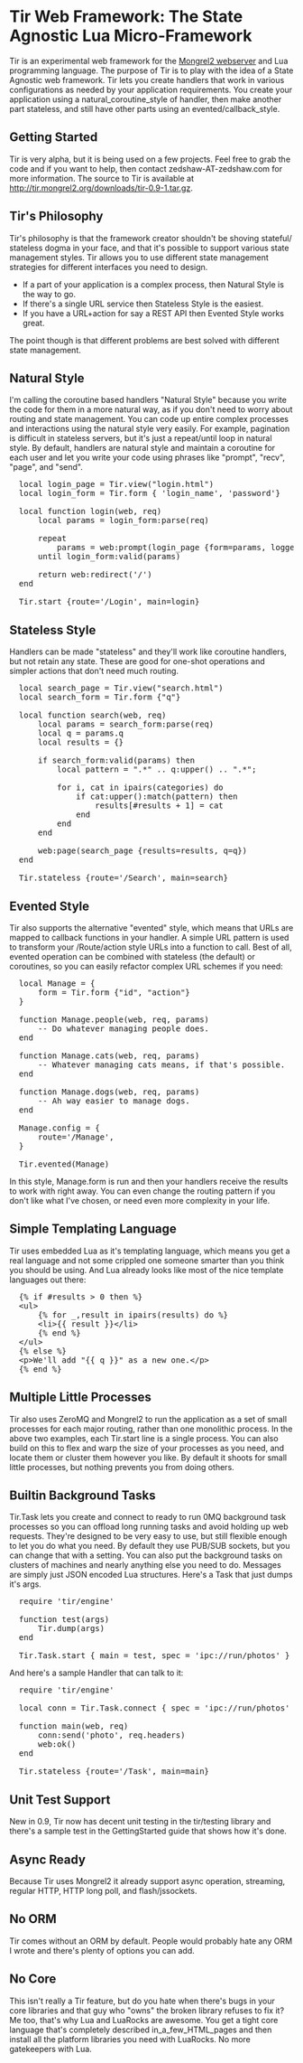 Tir Web Framework: The State Agnostic Lua Micro-Framework
=========================================================

Tir is an experimental web framework for the [Mongrel2 webserver](http://mongrel2.org/) and Lua
programming language. The purpose of Tir is to play with the idea of a State
Agnostic web framework. Tir lets you create handlers that work in various
configurations as needed by your application requirements. You create your
application using a natural_coroutine_style of handler, then make another part
stateless, and still have other parts using an evented/callback_style.

Getting Started
---------------

Tir is very alpha, but it is being used on a few projects. Feel free to grab
the code and if you want to help, then contact zedshaw-AT-zedshaw.com for more
information.  The source to Tir is available at
http://tir.mongrel2.org/downloads/tir-0.9-1.tar.gz.


Tir's Philosophy
----------------

Tir's philosophy is that the framework creator shouldn't be shoving stateful/
stateless dogma in your face, and that it's possible to support various state
management styles. Tir allows you to use different state management strategies
for different interfaces you need to design.

* If a part of your application is a complex process, then Natural Style is the
  way to go.
* If there's a single URL service then Stateless Style is the easiest.
* If you have a URL+action for say a REST API then Evented Style works great.

The point though is that different problems are best solved with different
state management.

Natural Style
-------------

I'm calling the coroutine based handlers "Natural Style" because you write the
code for them in a more natural way, as if you don't need to worry about
routing and state management. You can code up entire complex processes and
interactions using the natural style very easily. For example, pagination is
difficult in stateless servers, but it's just a repeat/until loop in natural
style.
By default, handlers are natural style and maintain a coroutine for each user
and let you write your code using phrases like "prompt", "recv", "page", and
"send".

<pre>
  local login_page = Tir.view("login.html")
  local login_form = Tir.form { 'login_name', 'password'}

  local function login(web, req)
      local params = login_form:parse(req)

      repeat
          params = web:prompt(login_page {form=params, logged_in=false})
      until login_form:valid(params)

      return web:redirect('/')
  end

  Tir.start {route='/Login', main=login}
</pre>


Stateless Style
---------------

Handlers can be made "stateless" and they'll work like coroutine handlers, but
not retain any state. These are good for one-shot operations and simpler
actions that don't need much routing.

<pre>
  local search_page = Tir.view("search.html")
  local search_form = Tir.form {"q"}

  local function search(web, req)
      local params = search_form:parse(req)
      local q = params.q
      local results = {}

      if search_form:valid(params) then
          local pattern = ".*" .. q:upper() .. ".*";

          for i, cat in ipairs(categories) do
              if cat:upper():match(pattern) then
                  results[#results + 1] = cat
              end
          end
      end

      web:page(search_page {results=results, q=q})
  end

  Tir.stateless {route='/Search', main=search}
</pre>

Evented Style
-------------

Tir also supports the alternative "evented" style, which means that URLs are
mapped to callback functions in your handler. A simple URL pattern is used to
transform your /Route/action style URLs into a function to call. Best of all,
evented operation can be combined with stateless (the default) or coroutines,
so you can easily refactor complex URL schemes if you need:

<pre>
  local Manage = {
      form = Tir.form {"id", "action"}
  }

  function Manage.people(web, req, params)
      -- Do whatever managing people does.
  end

  function Manage.cats(web, req, params)
      -- Whatever managing cats means, if that's possible.
  end

  function Manage.dogs(web, req, params)
      -- Ah way easier to manage dogs.
  end

  Manage.config = {
      route='/Manage',
  }

  Tir.evented(Manage)
</pre>

In this style, Manage.form is run and then your handlers receive the results to
work with right away. You can even change the routing pattern if you don't like
what I've chosen, or need even more complexity in your life.

Simple Templating Language
--------------------------

Tir uses embedded Lua as it's templating language, which means you get a real
language and not some crippled one someone smarter than you think you should be
using. And Lua already looks like most of the nice template languages out
there:

<pre>
  {% if #results &gt; 0 then %}
  &lt;ul&gt;
      {% for _,result in ipairs(results) do %}
      &lt;li&gt;{{ result }}&lt;/li&gt;
      {% end %}
  &lt;/ul&gt;
  {% else %}
  &lt;p&gt;We'll add "{{ q }}" as a new one.&lt;/p&gt;
  {% end %}
</pre>

Multiple Little Processes
-------------------------

Tir also uses ZeroMQ and Mongrel2 to run the application as a set of small
processes for each major routing, rather than one monolithic process. In the
above two examples, each Tir.start line is a single process.
You can also build on this to flex and warp the size of your processes as you
need, and locate them or cluster them however you like. By default it shoots
for small little processes, but nothing prevents you from doing others.

Builtin Background Tasks
------------------------

Tir.Task lets you create and connect to ready to run 0MQ background task
processes so you can offload long running tasks and avoid holding up web
requests. They're designed to be very easy to use, but still flexible enough to
let you do what you need. By default they use PUB/SUB sockets, but you can
change that with a setting. You can also put the background tasks on clusters
of machines and nearly anything else you need to do. Messages are simply just
JSON encoded Lua structures.
Here's a Task that just dumps it's args.

<pre>
  require 'tir/engine'

  function test(args)
      Tir.dump(args)
  end

  Tir.Task.start { main = test, spec = 'ipc://run/photos' }
</pre>

And here's a sample Handler that can talk to it:

<pre>
  require 'tir/engine'

  local conn = Tir.Task.connect { spec = 'ipc://run/photos' }

  function main(web, req)
      conn:send('photo', req.headers)
      web:ok()
  end

  Tir.stateless {route='/Task', main=main}
</pre>

Unit Test Support
-----------------

New in 0.9, Tir now has decent unit testing in the tir/testing library and
there's a sample test in the GettingStarted guide that shows how it's done.

Async Ready
-----------

Because Tir uses Mongrel2 it already support async operation, streaming,
regular HTTP, HTTP long poll, and flash/jssockets.

No ORM
------

Tir comes without an ORM by default. People would probably hate any ORM I wrote
and there's plenty of options you can add.

No Core
-------

This isn't really a Tir feature, but do you hate when there's bugs in your core
libraries and that guy who "owns" the broken library refuses to fix it? Me too,
that's why Lua and LuaRocks are awesome. You get a tight core language that's
completely described in_a_few_HTML_pages and then install all the platform
libraries you need with LuaRocks.
No more gatekeepers with Lua.
